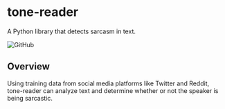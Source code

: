 # tone-reader
A Python library that detects sarcasm in text.

<img alt="GitHub" src="https://img.shields.io/github/license/DavidNguyen2002/tone-reader">

## Overview

Using training data from social media platforms like Twitter and Reddit, tone-reader can analyze text and determine whether or not the speaker is being sarcastic.
